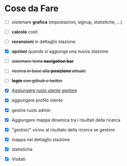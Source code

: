 # Cose da Fare

- [ ] sistemare **grafica** (impostazioni, signup, statistiche, ...)
- [ ] **calcolo** costi
- [ ] **recensioni** in dettaglio stazione
- [x] **opzioni** quando si aggiunge una nuova stazione



- [ ] ~~sistemare tema **navigation bar**~~
- [ ] ~~ricerca in base alla **posizione** attuale~~
- [ ] ~~**login** con github o twitter~~



- [x] [Aggiungere ruolo utente gestore](https://github.com/plataformatec/devise/wiki/How-To:-Add-an-Admin-Role#option-2-adding-an-admin-attribute)
- [x] aggiungere profilo utente
- [x] gestire ruolo admin
- [x] Aggiungere mappa dinamica tra i risultati della ricerca
- [x] "gestisci" vicino al risultato della ricerca se gestore
- [x] mappa nel dettaglio stazione
- [x] statistiche
- [x] Visitati